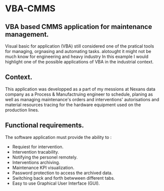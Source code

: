 # VBA-CMMS
## VBA based CMMS application for maintenance management.

Visual basic for application (VBA) still considered one of the pratical tools for managing, orgnasing and automating tasks. alotought it might not be much know for engineering and heavy industry In this example I would highlight one of the possible applications of VBA in the industrial context. 

## Context.

This application was developped as a part of my messions at Nexans data company as a Process & Manufactruing engineer to schedule, planing as well as managing maintenance's orders and interventions' autorisations and material resources tracing for the hardware equipment used on the production lines. 

## Functional requirements. 

The software application must provide the ability to : 

- Requiest for intervention. 
- Intervention tracability. 
- Notifying the personel remotely. 
- Interventions archiving. 
- Maintenance KPI visualization. 
- Password protection to access the archived data. 
- Switching back and forth betwween different tabs. 
- Easy to use Graphical User Interface (GUI).  


